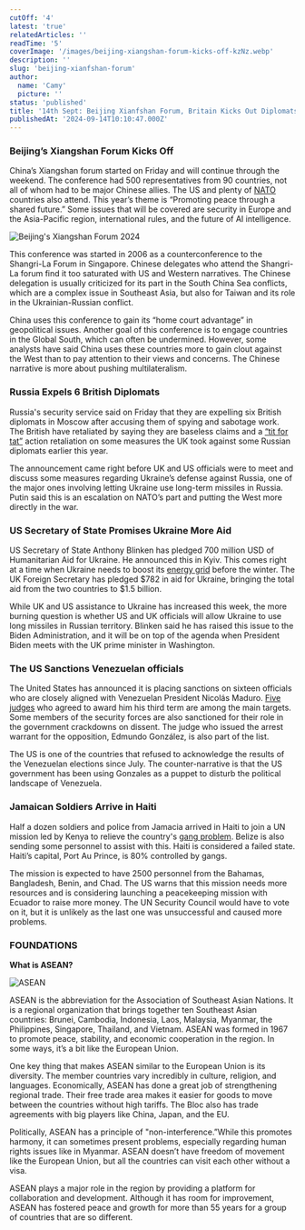 ```yaml
---
cutOff: '4'
latest: 'true'
relatedArticles: ''
readTime: '5'
coverImage: '/images/beijing-xiangshan-forum-kicks-off-kzNz.webp'
description: ''
slug: 'beijing-xianfshan-forum'
author:
  name: 'Camy'
  picture: ''
status: 'published'
title: '14th Sept: Beijing Xianfshan Forum, Britain Kicks Out Diplomats, Ukraine Gets More Aid'
publishedAt: '2024-09-14T10:10:47.000Z'
---
```


### Beijing’s Xiangshan Forum Kicks Off

China’s Xiangshan forum started on Friday and will continue through the weekend. The conference had 500 representatives from 90 countries, not all of whom had to be major Chinese allies. The US and plenty of [NATO](https://www.dw.com/en/china-kicks-off-top-security-forum-amid-global-tensions/a-70198229) countries also attend. This year’s theme is “Promoting peace through a shared future.” Some issues that will be covered are security in Europe and the Asia-Pacific region, international rules, and the future of AI intelligence.

![Beijing's Xiangshan Forum 2024](/images/beijing-xiangshan-forum-kicks-off-A0Nj.jpg)

This conference was started in 2006 as a counterconference to the Shangri-La Forum in Singapore. Chinese delegates who attend the Shangri-La forum find it too saturated with US and Western narratives. The Chinese delegation is usually criticized for its part in the South China Sea conflicts, which are a complex issue in Southeast Asia, but also for Taiwan and its role in the Ukrainian-Russian conflict. 

China uses this conference to gain its “home court advantage” in geopolitical issues. Another goal of this conference is to engage countries in the Global South, which can often be undermined. However, some analysts have said China uses these countries more to gain clout against the West than to pay attention to their views and concerns. The Chinese narrative is more about pushing multilateralism.

### Russia Expels 6 British Diplomats

Russia's security service said on Friday that they are expelling six British diplomats in Moscow after accusing them of spying and sabotage work. The British have retaliated by saying they are baseless claims and a [“tit for tat”](https://www.reuters.com/world/europe/russia-revokes-accreditation-six-uk-diplomats-interfax-reports-2024-09-13/) action retaliation on some measures the UK took against some Russian diplomats earlier this year.

The announcement came right before UK and US officials were to meet and discuss some measures regarding Ukraine’s defense against Russia, one of the major ones involving letting Ukraine use long-term missiles in Russia. Putin said this is an escalation on NATO’s part and putting the West more directly in the war. 

### US Secretary of State Promises Ukraine More Aid

​​US Secretary of State Anthony Blinken has pledged 700 million USD of Humanitarian Aid for Ukraine. He announced this in Kyiv. This comes right at a time when Ukraine needs to boost its [energy grid](https://www.pbs.org/newshour/world/watch-blinken-and-top-uk-diplomat-jointly-pledge-almost-1-5-billion-in-more-ukraine-aid) before the winter. The UK Foreign Secretary has pledged $782 in aid for Ukraine, bringing the total aid from the two countries to $1.5 billion.

While UK and US assistance to Ukraine has increased this week, the more burning question is whether US and UK officials will allow Ukraine to use long missiles in Russian territory. Blinken said he has raised this issue to the Biden Administration, and it will be on top of the agenda when President Biden meets with the UK prime minister in Washington.

### The US Sanctions Venezuelan officials 

The United States has announced it is placing sanctions on sixteen officials who are closely aligned with Venezuelan President Nicolás Maduro. [Five judges](https://www.bbc.com/news/articles/cjw3wn6geewo) who agreed to award him his third term are among the main targets. Some members of the security forces are also sanctioned for their role in the government crackdowns on dissent. The judge who issued the arrest warrant for the opposition, Edmundo González, is also part of the list. 

The US is one of the countries that refused to acknowledge the results of the Venezuelan elections since July. The counter-narrative is that the US government has been using Gonzales as a puppet to disturb the political landscape of Venezuela.

### Jamaican Soldiers Arrive in Haiti 

Half a dozen soldiers and police from Jamacia arrived in Haiti to join a UN mission led by Kenya to relieve the country's [gang problem](https://apnews.com/article/jamaican-soldiers-police-arrive-haiti-gangs-deployed-230accf4bc1531f5f9a07d6aa2a9876c). Belize is also sending some personnel to assist with this.  Haiti is considered a failed state. Haiti’s capital, Port Au Prince, is 80% controlled by gangs. 

The mission is expected to have 2500 personnel from the Bahamas, Bangladesh, Benin, and Chad. The US warns that this mission needs more resources and is considering launching a peacekeeping mission with Ecuador to raise more money. The UN Security Council would have to vote on it, but it is unlikely as the last one was unsuccessful and caused more problems.

### FOUNDATIONS

**What is ASEAN?**

![ASEAN](/images/asean-gyMj.jpg)

ASEAN is the abbreviation for the Association of Southeast Asian Nations. It is a regional organization that brings together ten Southeast Asian countries: Brunei, Cambodia, Indonesia, Laos, Malaysia, Myanmar, the Philippines, Singapore, Thailand, and Vietnam. ASEAN was formed in 1967 to promote peace, stability, and economic cooperation in the region. In some ways, it’s a bit like the European Union.

One key thing that makes ASEAN similar to the European Union is its diversity. The member countries vary incredibly in culture, religion, and languages. Economically, ASEAN has done a great job of strengthening regional trade. Their free trade area makes it easier for goods to move between the countries without high tariffs. The Bloc also has trade agreements with big players like China, Japan, and the EU. 

Politically, ASEAN has a principle of "non-interference.”While this promotes harmony, it can sometimes present problems, especially regarding human rights issues like in Myanmar. ASEAN doesn’t have freedom of movement like the European Union, but all the countries can visit each other without a visa.

ASEAN plays a major role in the region by providing a platform for collaboration and development. Although it has room for improvement, ASEAN has fostered peace and growth for more than 55 years for a group of countries that are so different.